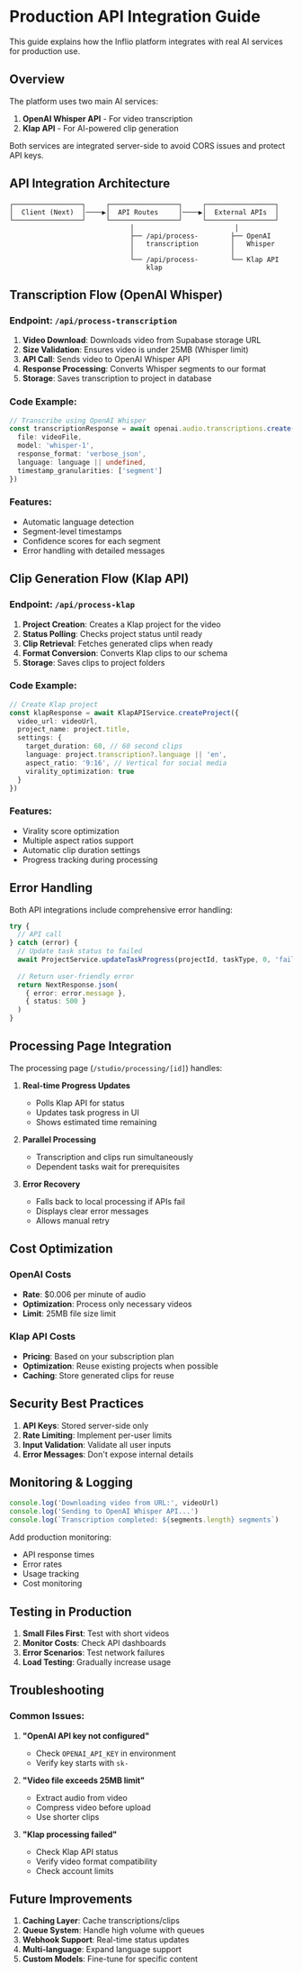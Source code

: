 # Production API Integration Guide

This guide explains how the Inflio platform integrates with real AI services for production use.

## Overview

The platform uses two main AI services:
1. **OpenAI Whisper API** - For video transcription
2. **Klap API** - For AI-powered clip generation

Both services are integrated server-side to avoid CORS issues and protect API keys.

## API Integration Architecture

```
┌─────────────────┐     ┌─────────────────┐     ┌─────────────────┐
│  Client (Next)  │────▶│  API Routes     │────▶│  External APIs  │
└─────────────────┘     └─────────────────┘     └─────────────────┘
                              │                         │
                              ├── /api/process-        ├── OpenAI
                              │   transcription        │   Whisper
                              │                        │
                              └── /api/process-        └── Klap API
                                  klap
```

## Transcription Flow (OpenAI Whisper)

### Endpoint: `/api/process-transcription`

1. **Video Download**: Downloads video from Supabase storage URL
2. **Size Validation**: Ensures video is under 25MB (Whisper limit)
3. **API Call**: Sends video to OpenAI Whisper API
4. **Response Processing**: Converts Whisper segments to our format
5. **Storage**: Saves transcription to project in database

### Code Example:
```typescript
// Transcribe using OpenAI Whisper
const transcriptionResponse = await openai.audio.transcriptions.create({
  file: videoFile,
  model: 'whisper-1',
  response_format: 'verbose_json',
  language: language || undefined,
  timestamp_granularities: ['segment']
})
```

### Features:
- Automatic language detection
- Segment-level timestamps
- Confidence scores for each segment
- Error handling with detailed messages

## Clip Generation Flow (Klap API)

### Endpoint: `/api/process-klap`

1. **Project Creation**: Creates a Klap project for the video
2. **Status Polling**: Checks project status until ready
3. **Clip Retrieval**: Fetches generated clips when ready
4. **Format Conversion**: Converts Klap clips to our schema
5. **Storage**: Saves clips to project folders

### Code Example:
```typescript
// Create Klap project
const klapResponse = await KlapAPIService.createProject({
  video_url: videoUrl,
  project_name: project.title,
  settings: {
    target_duration: 60, // 60 second clips
    language: project.transcription?.language || 'en',
    aspect_ratio: '9:16', // Vertical for social media
    virality_optimization: true
  }
})
```

### Features:
- Virality score optimization
- Multiple aspect ratios support
- Automatic clip duration settings
- Progress tracking during processing

## Error Handling

Both API integrations include comprehensive error handling:

```typescript
try {
  // API call
} catch (error) {
  // Update task status to failed
  await ProjectService.updateTaskProgress(projectId, taskType, 0, 'failed')
  
  // Return user-friendly error
  return NextResponse.json(
    { error: error.message },
    { status: 500 }
  )
}
```

## Processing Page Integration

The processing page (`/studio/processing/[id]`) handles:

1. **Real-time Progress Updates**
   - Polls Klap API for status
   - Updates task progress in UI
   - Shows estimated time remaining

2. **Parallel Processing**
   - Transcription and clips run simultaneously
   - Dependent tasks wait for prerequisites

3. **Error Recovery**
   - Falls back to local processing if APIs fail
   - Displays clear error messages
   - Allows manual retry

## Cost Optimization

### OpenAI Costs
- **Rate**: $0.006 per minute of audio
- **Optimization**: Process only necessary videos
- **Limit**: 25MB file size limit

### Klap API Costs
- **Pricing**: Based on your subscription plan
- **Optimization**: Reuse existing projects when possible
- **Caching**: Store generated clips for reuse

## Security Best Practices

1. **API Keys**: Stored server-side only
2. **Rate Limiting**: Implement per-user limits
3. **Input Validation**: Validate all user inputs
4. **Error Messages**: Don't expose internal details

## Monitoring & Logging

```typescript
console.log('Downloading video from URL:', videoUrl)
console.log('Sending to OpenAI Whisper API...')
console.log(`Transcription completed: ${segments.length} segments`)
```

Add production monitoring:
- API response times
- Error rates
- Usage tracking
- Cost monitoring

## Testing in Production

1. **Small Files First**: Test with short videos
2. **Monitor Costs**: Check API dashboards
3. **Error Scenarios**: Test network failures
4. **Load Testing**: Gradually increase usage

## Troubleshooting

### Common Issues:

1. **"OpenAI API key not configured"**
   - Check `OPENAI_API_KEY` in environment
   - Verify key starts with `sk-`

2. **"Video file exceeds 25MB limit"**
   - Extract audio from video
   - Compress video before upload
   - Use shorter clips

3. **"Klap processing failed"**
   - Check Klap API status
   - Verify video format compatibility
   - Check account limits

## Future Improvements

1. **Caching Layer**: Cache transcriptions/clips
2. **Queue System**: Handle high volume with queues
3. **Webhook Support**: Real-time status updates
4. **Multi-language**: Expand language support
5. **Custom Models**: Fine-tune for specific content 